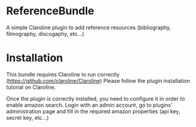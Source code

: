ReferenceBundle
===============

A simple Claroline plugin to add reference resources (bibliography, filmography, discogaphy, etc...)

Installation
============

This bundle requires Claroline to run correctly (https://github.com/claroline/Claroline)
Please follow the plugin installation tutorial on Claroline.

Once the plugin is correctly installed, you need to configure it in order to enable amazon search.
Login with an admin account, go to plugins' administration page and fill in the required amazon properties (api key, secret key, etc...)
